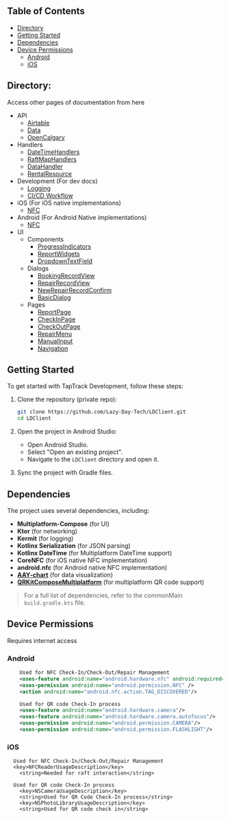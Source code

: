 ## Table of Contents
- [Directory](#directory)
- [Getting Started](#getting-started)
- [Dependencies](#dependencies)
- [Device Permissions](#device-permissions)
  - [Android](#android)
  - [iOS](#ios)

## Directory:
Access other pages of documentation from here
- API 
  - [Airtable](https://lazy-day-tech.github.io/TapTrackDocs/API/Airtable)
  - [Data](https://lazy-day-tech.github.io/TapTrackDocs/API/Data)
  - [OpenCalgary](https://lazy-day-tech.github.io/TapTrackDocs/API/OpenCalgary)
- Handlers
  - [DateTimeHandlers](https://lazy-day-tech.github.io/TapTrackDocs/Handlers/DateTimeHandlers)
  - [RaftMapHandlers](https://lazy-day-tech.github.io/TapTrackDocs/Handlers/RaftMap)
  - [DataHandler](https://lazy-day-tech.github.io/TapTrackDocs/Handlers/Data)
  - [RentalResource](https://lazy-day-tech.github.io/TapTrackDocs/Handlers/RentalResource)
- Development (For dev docs)
  - [Logging](https://lazy-day-tech.github.io/TapTrackDocs/Development/Logging)
  - [CI/CD Workflow](https://lazy-day-tech.github.io/TapTrackDocs/Development/CICD)
- iOS (For iOS native implementations)
  - [NFC](https://lazy-day-tech.github.io/TapTrackDocs/iOS/NFC)
- Android (For Android Native implementations)
  - [NFC](https://lazy-day-tech.github.io/TapTrackDocs/Android/NFC)
- UI
  - Components
    - [ProgressIndicators](https://lazy-day-tech.github.io/TapTrackDocs/UI/Components/ProgressIndicators)
    - [ReportWidgets](https://lazy-day-tech.github.io/TapTrackDocs/UI/Components/ReportWidgets)
    - [DropdownTextField](https://lazy-day-tech.github.io/TapTrackDocs/UI/Components/DropdownTextField)
  - Dialogs
    - [BookingRecordView](https://lazy-day-tech.github.io/TapTrackDocs/UI/Dialogs/BookingRecordView)
    - [RepairRecordView](https://lazy-day-tech.github.io/TapTrackDocs/UI/Dialogs/RepairRecordView)
    - [NewRepairRecordConfirm](https://lazy-day-tech.github.io/TapTrackDocs/UI/Dialogs/NewRepairRecordConfirm)
    - [BasicDialog](https://lazy-day-tech.github.io/TapTrackDocs/UI/Dialogs/BasicDialog)
  - Pages
    - [ReportPage](https://lazy-day-tech.github.io/TapTrackDocs/UI/Pages/ReportPage)
    - [CheckInPage](https://lazy-day-tech.github.io/TapTrackDocs/UI/Pages/CheckInPage)
    - [CheckOutPage](https://lazy-day-tech.github.io/TapTrackDocs/UI/Pages/CheckOutPage)
    - [RepairMenu](https://lazy-day-tech.github.io/TapTrackDocs/UI/Pages/RepairMenu)
    - [ManualInput](https://lazy-day-tech.github.io/TapTrackDocs/UI/Pages/ManualInput)
    - [Navigation](https://lazy-day-tech.github.io/TapTrackDocs/UI/Pages/Navigation)


## Getting Started

To get started with TapTrack Development, follow these steps:

1. Clone the repository (private repo):
    ```sh
    git clone https://github.com/Lazy-Day-Tech/LDClient.git
    cd LDClient
    ```

2. Open the project in Android Studio:
    - Open Android Studio.
    - Select "Open an existing project".
    - Navigate to the `LDClient` directory and open it.

3. Sync the project with Gradle files.

## Dependencies

The project uses several dependencies, including:

- **Multiplatform-Compose** (for UI)
- **Ktor** (for networking)
- **Kermit** (for logging)
- **Kotlinx Serialization** (for JSON parsing)
- **Kotlinx DateTime** (for Multiplatform DateTime support)
- **CoreNFC** (for iOS native NFC implementation)
- **android.nfc** (for Android native NFC implementation)
- **[AAY-chart](https://github.com/TheChance101/AAY-chart)** (for data visualization)
- **[QRKitComposeMultiplatform](https://github.com/Chaintech-Network/QRKitComposeMultiplatform)** (for multiplatform QR code support)

> For a full list of dependencies, refer to the commonMain `build.gradle.kts` file.


## Device Permissions
Requires internet access

### Android
```xml
    Used for NFC Check-In/Check-Out/Repair Management
    <uses-feature android:name="android.hardware.nfc" android:required="true" />
    <uses-permission android:name="android.permission.NFC" />
    <action android:name="android.nfc.action.TAG_DISCOVERED"/>

    Used for QR code Check-In process
    <uses-feature android:name="android.hardware.camera"/>
    <uses-feature android:name="android.hardware.camera.autofocus"/>
    <uses-permission android:name="android.permission.CAMERA"/>
    <uses-permission android:name="android.permission.FLASHLIGHT"/>
```
### iOS
```plist
  Used for NFC Check-In/Check-Out/Repair Management
  <key>NFCReaderUsageDescription</key>
	<string>Needed for raft interaction</string>
  
  Used for QR code Check-In process
	<key>NSCameraUsageDescription</key>
	<string>Used for QR Code Check-In process</string>
	<key>NSPhotoLibraryUsageDescription</key>
	<string>Used for QR code check in</string>
```